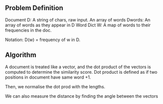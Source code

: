 ## Problem Definition

Document D: A string of chars, raw input.
An array of words Dwords: An array of words as they appear in D
Word Dict W: A map of words to their frequencies in the doc.

Notation: D(w) = frequency of w in D.

## Algorithm

A document is treated like a vector, and the dot product of the vectors is computed to determine the similarity score. Dot product is defined as if two positions in document have same word +1.

Then, we normalise the dot prod with the lengths.

We can also measure the distance by finding the angle between the vectors